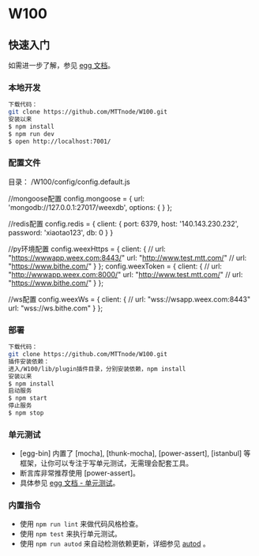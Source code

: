 # W100



## 快速入门

<!-- 在此次添加使用文档 -->

如需进一步了解，参见 [egg 文档][egg]。

### 本地开发

```bash
下载代码：
git clone https://github.com/MTTnode/W100.git
安装以来
$ npm install
$ npm run dev
$ open http://localhost:7001/
```

### 配置文件

目录：
/W100/config/config.default.js

//mongoose配置
config.mongoose = {
  url: 'mongodb://127.0.0.1:27017/weexdb',
  options: {
  }
};

//redis配置
config.redis = {
  client: {
    port: 6379,
    host: '140.143.230.232',
    password: 'xiaotao123',
    db: 0
  }
}

//py环境配置
config.weexHttps = {
  client: {
    // url: "https://wwwapp.weex.com:8443/"
    url: "http://www.test.mtt.com/"
    // url: "https://www.bithe.com/"
  }
};
config.weexToken = {
  client: {
    // url: "http://wwwapp.weex.com:8000/"
    url: "http://www.test.mtt.com/"
    // url: "https://www.bithe.com/"
  }
};

//ws配置
config.weexWs = {
  client: {
    // url: "wss://wsapp.weex.com:8443"
    url: "wss://ws.bithe.com"
  }
};

### 部署

```bash
下载代码：
git clone https://github.com/MTTnode/W100.git
插件安装依赖：
进入/W100/lib/plugin插件目录，分别安装依赖，npm install
安装以来
$ npm install
启动服务
$ npm start
停止服务
$ npm stop
```

### 单元测试

- [egg-bin] 内置了 [mocha], [thunk-mocha], [power-assert], [istanbul] 等框架，让你可以专注于写单元测试，无需理会配套工具。
- 断言库非常推荐使用 [power-assert]。
- 具体参见 [egg 文档 - 单元测试](https://eggjs.org/zh-cn/core/unittest)。

### 内置指令

- 使用 `npm run lint` 来做代码风格检查。
- 使用 `npm test` 来执行单元测试。
- 使用 `npm run autod` 来自动检测依赖更新，详细参见 [autod](https://www.npmjs.com/package/autod) 。


[egg]: https://eggjs.org
